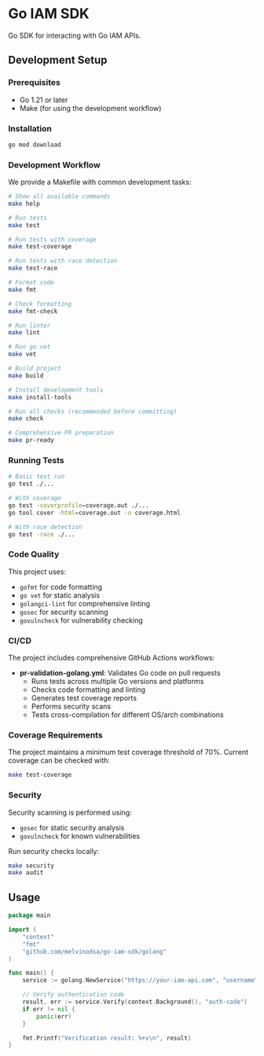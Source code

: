 # Go IAM SDK

Go SDK for interacting with Go IAM APIs.

## Development Setup

### Prerequisites

- Go 1.21 or later
- Make (for using the development workflow)

### Installation

```bash
go mod download
```

### Development Workflow

We provide a Makefile with common development tasks:

```bash
# Show all available commands
make help

# Run tests
make test

# Run tests with coverage
make test-coverage

# Run tests with race detection
make test-race

# Format code
make fmt

# Check formatting
make fmt-check

# Run linter
make lint

# Run go vet
make vet

# Build project
make build

# Install development tools
make install-tools

# Run all checks (recommended before committing)
make check

# Comprehensive PR preparation
make pr-ready
```

### Running Tests

```bash
# Basic test run
go test ./...

# With coverage
go test -coverprofile=coverage.out ./...
go tool cover -html=coverage.out -o coverage.html

# With race detection
go test -race ./...
```

### Code Quality

This project uses:

- `gofmt` for code formatting
- `go vet` for static analysis
- `golangci-lint` for comprehensive linting
- `gosec` for security scanning
- `govulncheck` for vulnerability checking

### CI/CD

The project includes comprehensive GitHub Actions workflows:

- **pr-validation-golang.yml**: Validates Go code on pull requests
  - Runs tests across multiple Go versions and platforms
  - Checks code formatting and linting
  - Generates test coverage reports
  - Performs security scans
  - Tests cross-compilation for different OS/arch combinations

### Coverage Requirements

The project maintains a minimum test coverage threshold of 70%. Current coverage can be checked with:

```bash
make test-coverage
```

### Security

Security scanning is performed using:

- `gosec` for static security analysis
- `govulncheck` for known vulnerabilities

Run security checks locally:

```bash
make security
make audit
```

## Usage

```go
package main

import (
    "context"
    "fmt"
    "github.com/melvinodsa/go-iam-sdk/golang"
)

func main() {
    service := golang.NewService("https://your-iam-api.com", "username", "password")

    // Verify authentication code
    result, err := service.Verify(context.Background(), "auth-code")
    if err != nil {
        panic(err)
    }

    fmt.Printf("Verification result: %+v\n", result)
}
```
